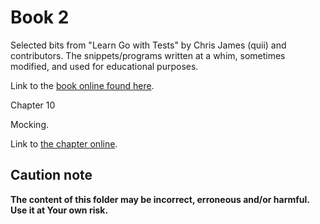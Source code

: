 # Book 2

Selected bits from "Learn Go with Tests" by Chris James (quii) and contributors.
The snippets/programs written at a whim, sometimes modified, and used for educational purposes.

Link to the [book online found here](https://quii.gitbook.io/learn-go-with-tests).

Chapter 10

Mocking.

Link to [the chapter online](https://quii.gitbook.io/learn-go-with-tests/go-fundamentals/mocking).

## Caution note

**The content of this folder may be incorrect, erroneous and/or harmful. Use it at Your own risk.**
